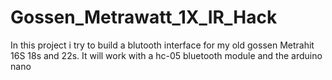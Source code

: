 # Gossen_Metrawatt_1X_IR_Hack
In this project i try to build a blutooth interface for my old gossen Metrahit 16S 18s and 22s.
It will work with a hc-05 bluetooth module and the arduino nano
